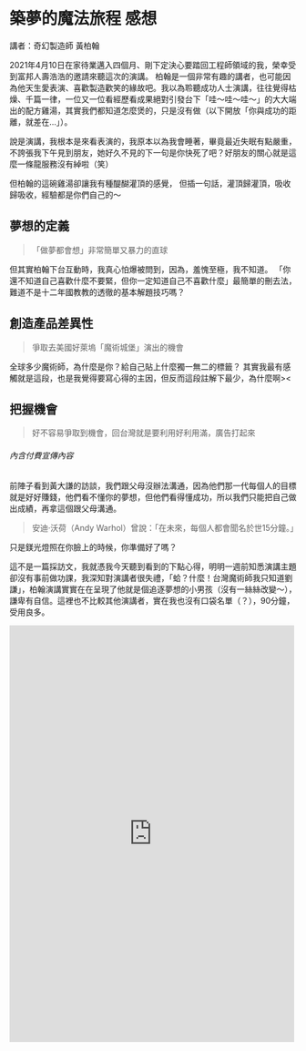 # 築夢的魔法旅程 感想
講者：奇幻製造師 黃柏翰

2021年4月10日在家待業邁入四個月、剛下定決心要踏回工程師領域的我，榮幸受到富邦人壽浩浩的邀請來聽這次的演講。
柏翰是一個非常有趣的講者，也可能因為他天生愛表演、喜歡製造歡笑的緣故吧。我以為聆聽成功人士演講，往往覺得枯燥、千篇一律，一位又一位看經歷看成果絕對引發台下「哇～哇～哇～」的大大端出的配方雞湯，其實我們都知道怎麼煲的，只是沒有做（以下開放「你與成功的距離，就差在...」）。

說是演講，我根本是來看表演的，我原本以為我會睡著，畢竟最近失眠有點嚴重，不誇張我下午見到朋友，她好久不見的下一句是你快死了吧？好朋友的關心就是這麼一條龍服務沒有綽啦（笑）

但柏翰的這碗雞湯卻讓我有種醍醐灌頂的感覺，
但插一句話，灌頂歸灌頂，吸收歸吸收，經驗都是你們自己的～

## 夢想的定義
> 「做夢都會想」非常簡單又暴力的直球

但其實柏翰下台互動時，我真心怕爆被問到，因為，羞愧至極，我不知道。
「你還不知道自己喜歡什麼不要緊，但你一定知道自己不喜歡什麼」最簡單的刪去法，難道不是十二年國教教的透徹的基本解題技巧嗎？

## 創造產品差異性
> 爭取去美國好萊塢「魔術城堡」演出的機會

全球多少魔術師，為什麼是你？給自己貼上什麼獨一無二的標籤？
其實我最有感觸就是這段，也是我覺得要寫心得的主因，但反而這段註解下最少，為什麼啊><
<!-- 追求興趣、賺錢、頂尖的交集面 -->


## 把握機會
> 好不容易爭取到機會，回台灣就是要利用好利用滿，廣告打起來
###### 內含付費宣傳內容

前陣子看到黃大謙的訪談，我們跟父母沒辦法溝通，因為他們那一代每個人的目標就是好好賺錢，他們看不懂你的夢想，但他們看得懂成功，所以我們只能把自己做出成績，再拿這個跟父母溝通。

> 安迪‧沃荷（Andy Warhol）曾說：「在未來，每個人都會聞名於世15分鐘。」

只是鎂光燈照在你臉上的時候，你準備好了嗎？

這不是一篇採訪文，我就憑我今天聽到看到的下點心得，明明一週前知悉演講主題卻沒有事前做功課，我深知對演講者很失禮，「蛤？什麼！台灣魔術師我只知道劉謙」，柏翰演講實實在在呈現了他就是個追逐夢想的小男孩（沒有一絲絲改變～），謙卑有自信。這裡也不比較其他演講者，實在我也沒有口袋名單（？），90分鐘，受用良多。


<iframe src="https://www.facebook.com/plugins/post.php?href=https%3A%2F%2Fwww.facebook.com%2Fpohanmagic%2Fposts%2F1784400061737922&width=500&show_text=true&height=732&appId" width="500" height="732" style="border:none;overflow:hidden" scrolling="no" frameborder="0" allowfullscreen="true" allow="autoplay; clipboard-write; encrypted-media; picture-in-picture; web-share"></iframe>